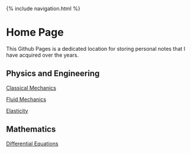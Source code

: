 {% include navigation.html %}

# Home Page

This Github Pages is a dedicated location for storing personal notes that I have acquired over the years.

## Physics and Engineering

[Classical Mechanics](https://rprador.github.io/rprador/mechanics/mechanics-topics)

[Fluid Mechanics](https://rprador.github.io/rprador/fluid-mech/fm-topics)

[Elasticity](https://rprador.github.io/rprador/elasticity/el-topics)

## Mathematics

[Differential Equations](https://rprador.github.io/rprador/differential_eqns/de-topics)


